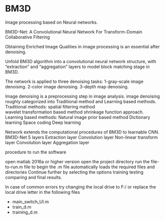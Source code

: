 # BM3D
Image processing based on  Neural networks.

BM3D-Net:  A Convolutional Neural Network  For Transform-Domain 
Collaborative Filtering

Obtaining Enriched Image Qualities in image processing is an essential after denoising.

Unfold  BM3D algorithm into a convolutional neural network structure, with “extraction” and “aggregation” layers to model block matching stage in BM3D.

The network is applied to three denoising tasks: 
1-gray-scale image denoising.
2-color image denoising.
3-depth map denoising.

Image denoising  is a preprocessing  step in image analysis.
image denoising   roughly categorized into Traditional method and Learning based methods.    
Traditional methods:
 spatial filtering method  
 wavelet transformation based method
 shrinkage function approach. 
Learning based methods:
Natural image prior based method
Dictionary learning
Space coding
Deep learning


Network extends the computational procedures of BM3D to learnable CNN.
BM3D-Net 5 layers 
Extraction layer
Convolution layer 
Non-linear transform layer
Convolution layer
Aggregation layer


procedure to run the software

open matlab 2016a or higher version
open the project directory
run the  file-to-run.m file to begin 
the .m file automatically loads the required files and directories
Continue further by selecting the options 
training
testing
comparing
and final results.

In case of common errors try changing the local drive to F:/
or replace the local drive letter in the following files
* main_switch_UI.m
* train_d.m
* training_d.m

